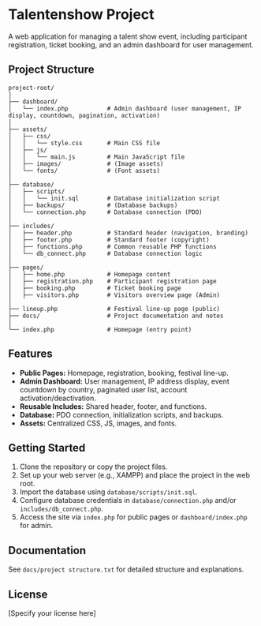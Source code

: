 # Talentenshow Project

A web application for managing a talent show event, including participant registration, ticket booking, and an admin dashboard for user management.

## Project Structure

```
project-root/
│
├── dashboard/
│   └── index.php           # Admin dashboard (user management, IP display, countdown, pagination, activation)
│
├── assets/
│   ├── css/
│   │   └── style.css       # Main CSS file
│   ├── js/
│   │   └── main.js         # Main JavaScript file
│   ├── images/             # (Image assets)
│   └── fonts/              # (Font assets)
│
├── database/
│   ├── scripts/
│   │   └── init.sql        # Database initialization script
│   ├── backups/            # (Database backups)
│   └── connection.php      # Database connection (PDO)
│
├── includes/
│   ├── header.php          # Standard header (navigation, branding)
│   ├── footer.php          # Standard footer (copyright)
│   ├── functions.php       # Common reusable PHP functions
│   └── db_connect.php      # Database connection logic
│
├── pages/
│   ├── home.php            # Homepage content
│   ├── registration.php    # Participant registration page
│   ├── booking.php         # Ticket booking page
│   ├── visitors.php        # Visitors overview page (Admin)
│
├── lineup.php              # Festival line-up page (public)
├── docs/                   # Project documentation and notes
│
└── index.php               # Homepage (entry point)
```

## Features

- **Public Pages:** Homepage, registration, booking, festival line-up.
- **Admin Dashboard:** User management, IP address display, event countdown by country, paginated user list, account activation/deactivation.
- **Reusable Includes:** Shared header, footer, and functions.
- **Database:** PDO connection, initialization scripts, and backups.
- **Assets:** Centralized CSS, JS, images, and fonts.

## Getting Started

1. Clone the repository or copy the project files.
2. Set up your web server (e.g., XAMPP) and place the project in the web root.
3. Import the database using `database/scripts/init.sql`.
4. Configure database credentials in `database/connection.php` and/or `includes/db_connect.php`.
5. Access the site via `index.php` for public pages or `dashboard/index.php` for admin.

## Documentation

See `docs/project structure.txt` for detailed structure and explanations.

## License

[Specify your license here]
